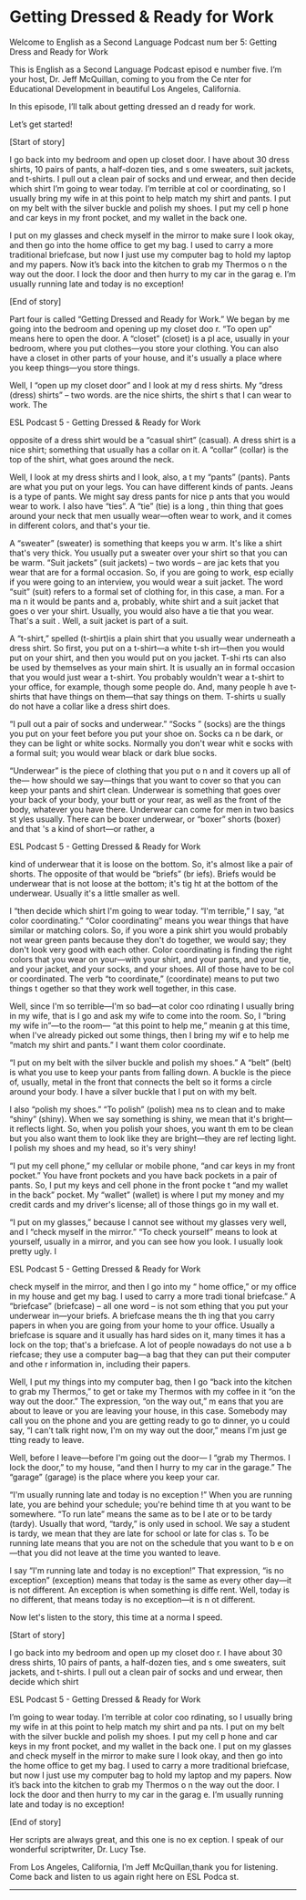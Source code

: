 # Getting Dressed & Ready for Work

Welcome to English as a Second Language Podcast num ber 5: Getting Dress and Ready for Work

This is English as a Second Language Podcast episod e number five. I’m your host, Dr. Jeff McQuillan, coming to you from the Ce nter for Educational Development in beautiful Los Angeles, California.

In this episode, I’ll talk about getting dressed an d ready for work.

Let’s get started!

[Start of story]

I go back into my bedroom and open up closet door.  I have about 30 dress shirts, 10 pairs of pants, a half-dozen ties, and s ome sweaters, suit jackets, and t-shirts.  I pull out a clean pair of socks and und erwear, and then decide which shirt I’m going to wear today.  I’m terrible at col or coordinating, so I usually bring my wife in at this point to help match my shirt and  pants.  I put on my belt with the silver buckle and polish my shoes.  I put my cell p hone and car keys in my front pocket, and my wallet in the back one.

I put on my glasses and check myself in the mirror to make sure I look okay, and then go into the home office to get my bag.  I used  to carry a more traditional briefcase, but now I just use my computer bag to hold my laptop and my papers. Now it’s back into the kitchen to grab my Thermos o n the way out the door.  I lock the door and then hurry to my car in the garag e.  I’m usually running late and today is no exception!

[End of story]

Part four is called “Getting Dressed and Ready for Work.”  We began by me going into the bedroom and opening up my closet doo r.  “To open up” means here to open the door.  A “closet” (closet) is a pl ace, usually in your bedroom, where you put clothes—you store your clothing.  You  can also have a closet in other parts of your house, and it's usually a place  where you keep things—you store things.

Well, I “open up my closet door” and I look at my d ress shirts.  My “dress (dress) shirts” – two words. are the nice shirts, the shirt s that I can wear to work.  The

ESL Podcast 5 - Getting Dressed & Ready for Work

opposite of a dress shirt would be a “casual shirt”  (casual).  A dress shirt is a nice shirt; something that usually has a collar on it.  A “collar” (collar) is the top of the shirt, what goes around the neck.

Well, I look at my dress shirts and I look, also, a t my “pants” (pants). Pants are what you put on your legs.  You can have different kinds of pants.  Jeans is a type of pants.  We might say dress pants for nice p ants that you would wear to work.  I also have “ties”.  A “tie” (tie) is a long , thin thing that goes around your neck that men usually wear—often wear to work, and it comes in different colors, and that's your tie.

A “sweater” (sweater) is something that keeps you w arm.  It's like a shirt that's very thick.  You usually put a sweater over your shirt so that you can be warm. “Suit jackets” (suit jackets) – two words – are jac kets that you wear that are for a formal occasion.  So, if you are going to work, esp ecially if you were going to an interview, you would wear a suit jacket.  The word “suit” (suit) refers to a formal set of clothing for, in this case, a man.  For a ma n it would be pants and a, probably, white shirt and a suit jacket that goes o ver your shirt.  Usually, you would also have a tie that you wear.  That's a suit .  Well, a suit jacket is part of a suit.

A “t-shirt,” spelled (t-shirt)is a plain shirt that  you usually wear underneath a dress shirt.  So first, you put on a t-shirt—a white t-sh irt—then you would put on your shirt, and then you would put on you jacket.  T-shi rts can also be used by themselves as your main shirt.  It is usually an in formal occasion that you would just wear a t-shirt.  You probably wouldn't wear a t-shirt to your office, for example, though some people do.  And, many people h ave t-shirts that have things on them—that say things on them.  T-shirts u sually do not have a collar like a dress shirt does.

“I pull out a pair of socks and underwear.”  “Socks ” (socks) are the things you put on your feet before you put your shoe on.  Socks ca n be dark, or they can be light or white socks.  Normally you don't wear whit e socks with a formal suit; you would wear black or dark blue socks.

“Underwear” is the piece of clothing that you put o n and it covers up all of the— how should we say—things that you want to cover so that you can keep your pants and shirt clean.  Underwear is something that  goes over your back of your body, your butt or your rear, as well as the front of the body, whatever you have there.  Underwear can come for men in two basics st yles usually.  There can be boxer underwear, or “boxer” shorts (boxer) and that 's a kind of short—or rather, a

ESL Podcast 5 - Getting Dressed & Ready for Work

kind of underwear that it is loose on the bottom.  So, it's almost like a pair of shorts.  The opposite of that would be “briefs” (br iefs).  Briefs would be underwear that is not loose at the bottom; it's tig ht at the bottom of the underwear.  Usually it's a little smaller as well.

I “then decide which shirt I'm going to wear today.   “I'm terrible,” I say, “at color coordinating.”  “Color coordinating” means you wear  things that have similar or matching colors.  So, if you wore a pink shirt you would probably not wear green pants because they don't do together, we would say;  they don't look very good with each other.  Color coordinating is finding the  right colors that you wear on your—with your shirt, and your pants, and your tie,  and your jacket, and your socks, and your shoes.  All of those have to be col or coordinated.  The verb “to coordinate,” (coordinate) means to put two things t ogether so that they work well together, in this case.

Well, since I'm so terrible—I'm so bad—at color coo rdinating I usually bring in my wife, that is I go and ask my wife to come into the  room.  So, I “bring my wife in”—to the room— “at this point to help me,” meanin g at this time, when I've already picked out some things, then I bring my wif e to help me “match my shirt and pants.”  I want them color coordinate.

“I put on my belt with the silver buckle and polish  my shoes.”  A “belt” (belt) is what you use to keep your pants from falling down.  A buckle is the piece of, usually, metal in the front that connects the belt so it forms a circle around your body.  I have a silver buckle that I put on with my  belt.

I also “polish my shoes.”  “To polish” (polish) mea ns to clean and to make “shiny” (shiny).  When we say something is shiny, we mean that it's bright—it reflects light.  So, when you polish your shoes, you want th em to be clean but you also want them to look like they are bright—they are ref lecting light.  I polish my shoes and my head, so it's very shiny!

“I put my cell phone,” my cellular or mobile phone,  “and car keys in my front pocket.”  You have front pockets and you have back pockets in a pair of pants. So, I put my keys and cell phone in the front pocke t “and my wallet in the back” pocket.  My “wallet” (wallet) is where I put my money and my credit cards and my driver's license; all of those things go in my wall et.

“I put on my glasses,” because I cannot see without  my glasses very well, and I “check myself in the mirror.”  “To check yourself” means to look at yourself, usually in a mirror, and you can see how you look.  I usually look pretty ugly.  I

ESL Podcast 5 - Getting Dressed & Ready for Work

check myself in the mirror, and then I go into my “ home office,” or my office in my house and get my bag.  I used to carry a more tradi tional briefcase.”  A “briefcase” (briefcase) – all one word – is not som ething that you put your underwear in—your briefs.  A briefcase means the th ing that you carry papers in when you are going from your home to your office.  Usually a briefcase is square and it usually has hard sides on it, many times it has a lock on the top; that's a briefcase.  A lot of people nowadays do not use a b riefcase; they use a computer bag—a bag that they can put their computer and othe r information in, including their papers.

Well, I put my things into my computer bag, then I go “back into the kitchen to grab my Thermos,” to get or take my Thermos with my  coffee in it “on the way out the door.”  The expression, “on the way out,” m eans that you are about to leave or you are leaving your house, in this case.  Somebody may call you on the phone and you are getting ready to go to dinner, yo u could say, “I can't talk right now, I'm on my way out the door,” means I'm just ge tting ready to leave.

Well, before I leave—before I'm going out the door— I “grab my Thermos.  I lock the door,” to my house, “and then I hurry to my car  in the garage.”  The “garage” (garage) is the place where you keep your car.

“I'm usually running late and today is no exception !”  When you are running late, you are behind your schedule; you're behind time th at you want to be somewhere.  “To run late” means the same as to be l ate or to be tardy (tardy). Usually that word, “tardy,” is only used in school.   We say a student is tardy, we mean that they are late for school or late for clas s.  To be running late means that you are not on the schedule that you want to b e on—that you did not leave at the time you wanted to leave.

I say “I'm running late and today is no exception!”   That expression, “is no exception” (exception) means that today is the same  as every other day—it is not different.  An exception is when something is diffe rent.  Well, today is no different, that means today is no exception—it is n ot different.

Now let's listen to the story, this time at a norma l speed.

[Start of story]

I go back into my bedroom and open up my closet doo r.  I have about 30 dress shirts, 10 pairs of pants, a half-dozen ties, and s ome sweaters, suit jackets, and t-shirts.  I pull out a clean pair of socks and und erwear, then decide which shirt

ESL Podcast 5 - Getting Dressed & Ready for Work

I’m going to wear today.  I’m terrible at color coo rdinating, so I usually bring my wife in at this point to help match my shirt and pa nts.  I put on my belt with the silver buckle and polish my shoes.  I put my cell p hone and car keys in my front pocket, and my wallet in the back one. I put on my glasses and check myself in the mirror to make sure I look okay, and then go into the home office to get my bag.  I used  to carry a more traditional briefcase, but now I just use my computer bag to hold my laptop and my papers. Now it’s back into the kitchen to grab my Thermos o n the way out the door.  I lock the door and then hurry to my car in the garag e.  I’m usually running late and today is no exception!

[End of story]

Her scripts are always great, and this one is no ex ception. I speak of our wonderful scriptwriter, Dr. Lucy Tse.

From Los Angeles, California, I’m Jeff McQuillan,thank you for listening. Come back and listen to us again right here on ESL Podca st.

______



